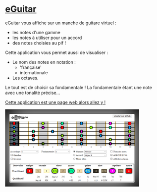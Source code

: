 # [eGuitar](http://raphpell.github.io/eGuitar/)

eGuitar vous affiche sur un manche de guitare virtuel :
- les notes d'une gamme
- les notes à utiliser pour un accord
- des notes choisies au pif !

Cette application vous permet aussi de visualiser :
- Le nom des notes en notation :
  - 'française'
  - internationale
- Les octaves.

Le tout est de choisir sa fondamentale ! 
La fondamentale étant une note avec une tonalité précise...

[Cette application est une page web alors allez y !](http://raphpell.github.io/eGuitar/)

[![Preview](https://github.com/raphpell/eGuitar/raw/gh-pages/preview.png "allez y !")](http://raphpell.github.io/eGuitar/)
